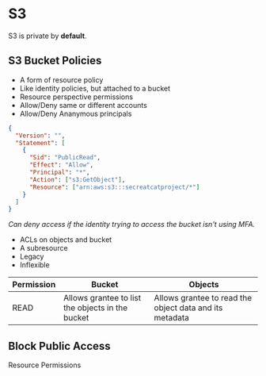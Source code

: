 # S3

S3 is private by **default**.

## S3 Bucket Policies

- A form of resource policy
- Like identity policies, but attached to a bucket
- Resource perspective permissions
- Allow/Deny same or different accounts
- Allow/Deny Ananymous principals

```json
{
  "Version": "",
  "Statement": [
    {
      "Sid": "PublicRead",
      "Effect": "Allow",
      "Principal": "*",
      "Action": ["s3:GetObject"],
      "Resource": ["arn:aws:s3:::secreatcatproject/*"]
    }
  ]
}
```

_Can deny access if the identity trying to access the bucket isn't using MFA._

- ACLs on objects and bucket
- A subresource
- Legacy
- Inflexible

| Permission | Bucket                                           | Objects                                                 |
| ---------- | ------------------------------------------------ | ------------------------------------------------------- |
| READ       | Allows grantee to list the objects in the bucket | Allows grantee to read the object data and its metadata |

## Block Public Access

Resource Permissions
